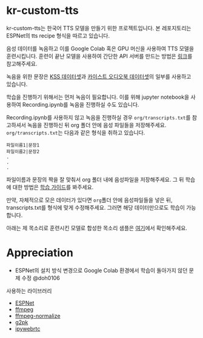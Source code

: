 # kr-custom-tts

kr-custom-tts는 한국어 TTS 모델을 만들기 위한 프로젝트입니다. 본 레포지토리는 ESPNet의 tts recipe 형식을 따르고 있습니다. 

음성 데이터를 녹음하고 이를 Google Colab 혹은 GPU 머신을 사용하여 TTS 모델을 훈련시킵니다. 훈련이 끝난 모델을 사용하여 간단한 API 서버를 만드는 방법은 [링크](https://github.com/seastar105/kr-custom-tts-server)를 참고해주세요.

녹음을 위한 문장은 [KSS 데이터셋](https://www.kaggle.com/datasets/bryanpark/korean-single-speaker-speech-dataset)과 [카이스트 오디오북 데이터셋](https://aihub.or.kr/opendata/kaist-audiobook)의 일부를 사용하고 있습니다.

학습을 진행하기 위해서는 먼저 녹음이 필요합니다. 이를 위해 jupyter notebook을 사용하여 Recording.ipynb를 녹음을 진행하실 수도 있습니다. 

Recording.ipynb를 사용하지 않고 녹음을 진행하실 경우 `org/transcripts.txt`를 참고하셔서 녹음을 진행하신 뒤 org 폴더 안에 음성 파일들을 저장해주세요. `org/transcripts.txt`는 다음과 같은 형식을 취하고 있습니다.


```
파일이름1|문장1
파일이름2|문장2
.
.
.
```

파일이름과 문장의 짝을 잘 맞춰서 org 폴더 내에 음성파일을 저장해주세요. 그 뒤 학습에 대한 방법은 [학습 가이드](https://github.com/seastar105/kr-custom-tts/blob/main/Train_Guide.md)를 봐주세요.

만약, 자체적으로 모은 데이터가 있다면 `org`폴더 안에 음성파일들을 넣은 뒤, transcripts.txt를 형식에 맞게 수정해주세요. 그러면 해당 데이터만으로도 학습이 가능합니다. 

아래는 제 목소리로 훈련시킨 모델로 합성한 목소리 샘플은 [여기](https://seastar105.github.io)에서 확인해주세요.

# Appreciation

- ESPNet의 설치 방식 변경으로 Google Colab 환경에서 학습이 돌아가지 않던 문제 수정 @doh0106

사용하는 라이브러리
- [ESPNet](https://github.com/espnet/espnet)
- [ffmpeg](https://ffmpeg.org/)
- [ffmpeg-normalize](https://github.com/slhck/ffmpeg-normalize)
- [g2pk](https://github.com/Kyubyong/g2pK)
- [ipywebrtc](https://github.com/maartenbreddels/ipywebrtc)
